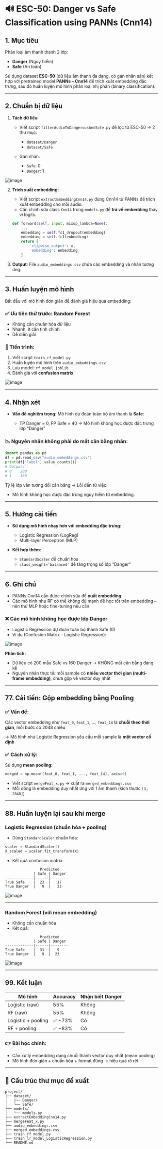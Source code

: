 # 🔊 ESC-50: Danger vs Safe Classification using PANNs (Cnn14)

## 1. Mục tiêu

Phân loại âm thanh thành 2 lớp:

* **Danger** (Nguy hiểm)
* **Safe** (An toàn)

Sử dụng dataset **ESC-50** (dữ liệu âm thanh đa dạng, có gán nhãn sẵn) kết hợp với pretrained model **PANNs – Cnn14** để trích xuất embedding đặc trưng, sau đó huấn luyện mô hình phân loại nhị phân (binary classification).

---

## 2. Chuẩn bị dữ liệu

1. **Tách dữ liệu**:

   * Viết script `filterAudioToDangerousAndSafe.py` để lọc từ ESC-50 → 2 thư mục:

     * `dataset/Danger`
     * `dataset/Safe`
   * Gán nhãn:

     * `Safe`: 0
     * `Danger`: 1
	
![image](https://github.com/user-attachments/assets/7393f533-945a-40d2-b368-fd1664880542)

2. **Trích xuất embedding**:

   * Viết script `extractEmbeddingCnn14.py` dùng Cnn14 từ PANNs để trích xuất embedding cho mỗi audio.
   * Cần chỉnh sửa class `Cnn14` trong `models.py` để **trả về embedding** thay vì logits.

   ```python
   def forward(self, input, mixup_lambda=None):
       ...
       embedding = self.fc1_dropout(embedding)
       embedding = self.fc1(embedding)
       return {
           'clipwise_output': x,
           'embedding': embedding
       }
   ```

3. **Output**: File `audio_embeddings.csv` chứa các embedding và nhãn tương ứng.

---

## 3. Huấn luyện mô hình

Bắt đầu với mô hình đơn giản để đánh giá hiệu quả embedding:

### ✅ Ưu tiên thử trước: **Random Forest**

* Không cần chuẩn hóa dữ liệu
* Nhanh, ít cần tinh chỉnh
* Dễ diễn giải

### 🚀 Tiến trình:

1. Viết script `train_rf_model.py`
2. Huấn luyện mô hình trên `audio_embeddings.csv`
3. Lưu model: `rf_model.joblib`
4. Đánh giá với **confusion matrix**:

![image](https://github.com/user-attachments/assets/00e828f0-9ec9-4a38-94a2-752f1540945f)


---

## 4. Nhận xét

* **Vấn đề nghiêm trọng**: Mô hình dự đoán toàn bộ âm thanh là **Safe**:

  * TP Danger = 0, FP Safe = 40 → Mô hình không học được đặc trưng lớp "Danger"

### 📉 Nguyên nhân không phải do mất cân bằng nhãn:

```python
import pandas as pd
df = pd.read_csv("audio_embeddings.csv")
print(df['label'].value_counts())
# Output:
# 0    200
# 1    160
```

Tỷ lệ lớp vẫn tương đối cân bằng → Lỗi đến từ việc:

* Mô hình không học được đặc trưng nguy hiểm từ embedding.

---

## 5. Hướng cải tiến

* **Sử dụng mô hình nhạy hơn với embedding đặc trưng**:

  * Logistic Regression (LogReg)
  * Multi-layer Perceptron (MLP)
* **Kết hợp thêm**:

  * `StandardScaler` để chuẩn hóa
  * `class_weight='balanced'` để tăng trọng số lớp "Danger"

---

## 6. Ghi chú

* PANNs Cnn14 cần được chỉnh sửa để **xuất embedding**
* Các mô hình như RF có thể không đủ mạnh để học tốt trên embedding – nên thử MLP hoặc fine-tuning nếu cần
### ❌ Các mô hình không học được lớp Danger

* Logistic Regression dự đoán toàn bộ thành Safe (0)
* Ví dụ (Confusion Matrix – Logistic Regression):

![image](https://github.com/user-attachments/assets/2d396061-1c6b-4baa-8755-a944d93e284d)


**Phân tích:**

* Dữ liệu có 200 mẫu Safe vs 160 Danger → KHÔNG mất cân bằng đáng kể
* Nguyên nhân thực tế: mỗi sample có **nhiều vector thời gian (multi-frame embedding)**, chưa gộp về vector duy nhất

---

## 77. Cải tiến: Gộp embedding bằng Pooling

### ✅ Vấn đề:

Các vector embedding như `feat_0`, `feat_1`, ..., `feat_14` là **chuỗi theo thời gian**, mỗi bước có 2048 chiều

→ Mô hình như Logistic Regression yêu cầu mỗi sample là **một vector cố định**

### ✅ Cách xử lý:

Sử dụng **mean pooling**:

```python
merged = np.mean([feat_0, feat_1, ..., feat_14], axis=0)
```

* Viết script `mergeFeat_x.py` → xuất ra `merged_embeddings.csv`
* Mỗi dòng là embedding duy nhất ứng với 1 âm thanh (kích thước `[1, 2048]`)

---

## 88. Huấn luyện lại sau khi merge

### Logistic Regression (chuẩn hóa + pooling)

* Dùng `StandardScaler` chuẩn hóa:

```python
scaler = StandardScaler()
X_scaled = scaler.fit_transform(X)
```

* Kết quả confusion matrix:

```
                Predicted
             | Safe | Danger
-------------|------|--------
True Safe    |  23  |   17
True Danger  |   9  |   23
```

![image](https://github.com/user-attachments/assets/47c0c68f-5b37-4f19-a051-b07b2c8a046e)


---

### Random Forest (với mean embedding)

* Không cần chuẩn hóa
* Kết quả:

```
                Predicted
             | Safe | Danger
-------------|------|--------
True Safe    |  31  |   9
True Danger  |   9  |  23
```
![image](https://github.com/user-attachments/assets/b17c6b98-a5c9-4b4e-9368-26548cf7a85a)

---

## 99. Kết luận

| Mô hình            | Accuracy | Nhận biết Danger |
| ------------------ | -------- | ---------------- |
| Logistic (raw)     | 55%      | Không            |
| RF (raw)           | 55%      | Không            |
| Logistic + pooling | ✅ \~73%  | Có               |
| RF + pooling       | ✅ \~83%  | Có               |

### 👉 Bài học chính:

* Cần xử lý embedding dạng chuỗi thành vector duy nhất (mean pooling)
* Mô hình đơn giản + chuẩn hóa + format đúng → hiệu quả rõ rệt

---

## 📁 Cấu trúc thư mục đề xuất

```
project/
├── dataset/
│   ├── Danger/
│   └── Safe/
├── models/
│   └── models.py
├── extractEmbeddingCnn14.py
├── mergeFeat_x.py
├── audio_embeddings.csv
├── merged_embeddings.csv
├── train_rf_model.py
├── train_lr_model_LogisticRegression.py
└── README.md
```



